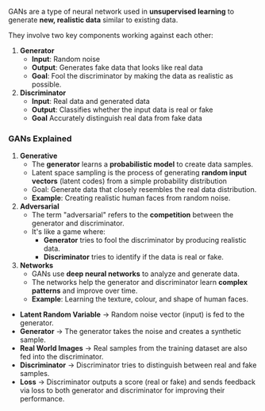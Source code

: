 GANs are a type of neural network used in **unsupervised learning** to generate **new, realistic data** similar to existing data.

They involve two key components working against each other:
1. **Generator**
	- **Input**: Random noise
	- **Output**: Generates fake data that looks like real data
	- **Goal**: Fool the discriminator by making the data as realistic as possible.
2. **Discriminator**
	- **Input**: Real data and generated data
	- **Output**: Classifies whether the input data is real or fake
	- **Goal** Accurately distinguish real data from fake data


### GANs Explained
1. **Generative**
	- The **generator** learns a **probabilistic model** to create data samples.
	- Latent space sampling is the process of generating **random input vectors** (latent codes) from a simple probability distribution
	- Goal: Generate data that closely resembles the real data distribution.
	- **Example**: Creating realistic human faces from random noise.
2. **Adversarial**
	- The term "adversarial" refers to the **competition** between the generator and discriminator.
	- It's like a game where:
		- **Generator** tries to fool the discriminator by producing realistic data.
		- **Discriminator** tries to identify if the data is real or fake.
3. **Networks**
	- GANs use **deep neural networks** to analyze and generate data.
	- The networks help the generator and discriminator learn **complex patterns** and improve over time.
	- **Example**: Learning the texture, colour, and shape of human faces.

- **Latent Random Variable** → Random noise vector (input) is fed to the generator.
- **Generator** → The generator takes the noise and creates a synthetic sample.
- **Real World Images** → Real samples from the training dataset are also fed into the discriminator. 
- **Discriminator** → Discriminator tries to distinguish between real and fake samples.
- **Loss** → Discriminator outputs a score (real or fake) and sends feedback via loss to both generator and discriminator for improving their performance.